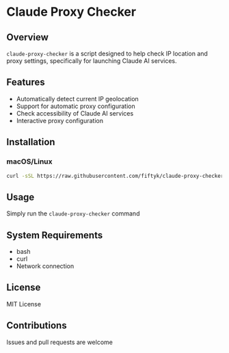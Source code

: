 # Claude Proxy Checker

## Overview

`claude-proxy-checker` is a script designed to help check IP location and proxy settings, specifically for launching Claude AI services.

## Features

- Automatically detect current IP geolocation
- Support for automatic proxy configuration
- Check accessibility of Claude AI services
- Interactive proxy configuration

## Installation

### macOS/Linux

```bash
curl -sSL https://raw.githubusercontent.com/fiftyk/claude-proxy-checker/main/install.sh | bash
```

## Usage

Simply run the `claude-proxy-checker` command

## System Requirements

- bash
- curl
- Network connection

## License

MIT License

## Contributions

Issues and pull requests are welcome
